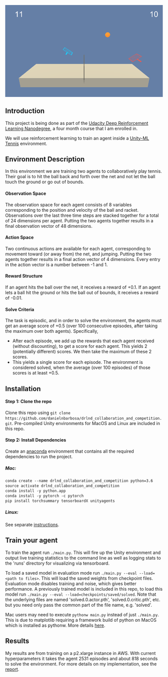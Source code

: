 ![tennis](assets/tennis_environment.png)

## Introduction
This project is being done as part of the [Udacity Deep Reinforcement Learning Nanodegree](https://www.udacity.com/course/deep-reinforcement-learning-nanodegree--nd893), a four month course that I am enrolled in.

We will use reinforcement learning to train an agent inside a [Unity-ML](https://github.com/Unity-Technologies/ml-agents) [Tennis](https://github.com/Unity-Technologies/ml-agents/blob/master/docs/Learning-Environment-Examples.md#tennis) environment.


## Environment Description
In this environment we are training two agents to collaboratively play tennis.  Their goal is to hit the ball back and forth over the net and not let the ball touch the ground or go out of bounds.


#### Observation Space
The observation space for each agent consists of 8 variables corresponding to the position and velocity of the ball and racket.  Observations over the last three time steps are stacked together for a total of 24 dimensions per agent.  Putting the two agents together results in a final observation vector of 48 dimensions.


#### Action Space
Two continuous actions are available for each agent, corresponding to movement toward (or away from) the net, and jumping.  Putting the two agents together results in a final action vector of 4 dimensions.  Every entry in the action vector is a number between -1 and 1.


#### Reward Structure
 If an agent hits the ball over the net, it receives a reward of +0.1. If an agent lets a ball hit the ground or hits the ball out of bounds, it receives a reward of -0.01.


#### Solve Criteria
The task is episodic, and in order to solve the environment, the agents must get an average score of +0.5 (over 100 consecutive episodes, after taking the maximum over both agents).  Specifically,
- After each episode, we add up the rewards that each agent received (without discounting), to get a score for each agent. This yields 2 (potentially different) scores. We then take the maximum of these 2 scores.
- This yields a single score for each episode.
The environment is considered solved, when the average (over 100 episodes) of those scores is at least +0.5.


## Installation

#### Step 1: Clone the repo
Clone this repo using `git clone https://github.com/danielnbarbosa/drlnd_collaboration_and_competition.git`.  Pre-compiled Unity environments for MacOS and Linux are included in this repo.


#### Step 2: Install Dependencies
Create an [anaconda](https://www.anaconda.com/download/) environment that contains all the required dependencies to run the project.

##### Mac:
```
conda create --name drlnd_collaboration_and_competition python=3.6
source activate drlnd_collaboration_and_competition
conda install -y python.app
conda install -y pytorch -c pytorch
pip install torchsummary tensorboardX unityagents
```

##### Linux:
See separate [instructions](assets/linux_setup.md).

## Train your agent
To train the agent run `./main.py`.  This will fire up the Unity environment and output live training statistics to the command line as well as logging stats to the 'runs' directory for visualizing via tensorboard.

To load a saved model in evaluation mode run `./main.py --eval --load=<path to files>`.  This will load the saved weights from checkpoint files.  Evaluation mode disables training and noise, which gives better performance.  A previously trained model is included in this repo, to load this model run `./main.py --eval --load=checkpoints/saved/solved`.  Note that the underlying files are named 'solved.0.actor.pth', 'solved.0.critic.pth', etc. but you need only pass the common part of the file name, e.g. 'solved'.

Mac users may need to execute `pythonw main.py` instead of just `./main.py`.  This is due to matplotlib requiring a framework build of python on MacOS which is installed as pythonw.  More details [here](https://matplotlib.org/faq/osx_framework.html).


## Results
My results are from training on a p2.xlarge instance in AWS.  With current hyperparameters it takes the agent 2531 episodes and about 818 seconds to solve the environment.  For more details on my implementation, see the [report](Report.md).
